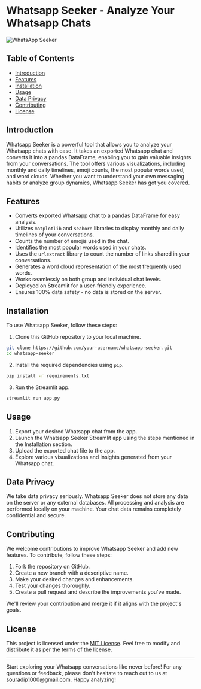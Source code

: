 # Whatsapp Seeker - Analyze Your Whatsapp Chats

![WhatsApp Seeker]([[https://your-image-url.com](https://whatsapp-seeker.streamlit.app/)])

## Table of Contents

- [Introduction](#introduction)
- [Features](#features)
- [Installation](#installation)
- [Usage](#usage)
- [Data Privacy](#data-privacy)
- [Contributing](#contributing)
- [License](#license)

## Introduction

Whatsapp Seeker is a powerful tool that allows you to analyze your Whatsapp chats with ease. It takes an exported Whatsapp chat and converts it into a pandas DataFrame, enabling you to gain valuable insights from your conversations. The tool offers various visualizations, including monthly and daily timelines, emoji counts, the most popular words used, and word clouds. Whether you want to understand your own messaging habits or analyze group dynamics, Whatsapp Seeker has got you covered.

## Features

- Converts exported Whatsapp chat to a pandas DataFrame for easy analysis.
- Utilizes `matplotlib` and `seaborn` libraries to display monthly and daily timelines of your conversations.
- Counts the number of emojis used in the chat.
- Identifies the most popular words used in your chats.
- Uses the `urlextract` library to count the number of links shared in your conversations.
- Generates a word cloud representation of the most frequently used words.
- Works seamlessly on both group and individual chat levels.
- Deployed on Streamlit for a user-friendly experience.
- Ensures 100% data safety - no data is stored on the server.

## Installation

To use Whatsapp Seeker, follow these steps:

1. Clone this GitHub repository to your local machine.

```bash
git clone https://github.com/your-username/whatsapp-seeker.git
cd whatsapp-seeker
```

2. Install the required dependencies using `pip`.

```bash
pip install -r requirements.txt
```

3. Run the Streamlit app.

```bash
streamlit run app.py
```

## Usage

1. Export your desired Whatsapp chat from the app.
2. Launch the Whatsapp Seeker Streamlit app using the steps mentioned in the Installation section.
3. Upload the exported chat file to the app.
4. Explore various visualizations and insights generated from your Whatsapp chat.

## Data Privacy

We take data privacy seriously. Whatsapp Seeker does not store any data on the server or any external databases. All processing and analysis are performed locally on your machine. Your chat data remains completely confidential and secure.

## Contributing

We welcome contributions to improve Whatsapp Seeker and add new features. To contribute, follow these steps:

1. Fork the repository on GitHub.
2. Create a new branch with a descriptive name.
3. Make your desired changes and enhancements.
4. Test your changes thoroughly.
5. Create a pull request and describe the improvements you've made.

We'll review your contribution and merge it if it aligns with the project's goals.

## License

This project is licensed under the [MIT License](LICENSE). Feel free to modify and distribute it as per the terms of the license.

---

Start exploring your Whatsapp conversations like never before! For any questions or feedback, please don't hesitate to reach out to us at souradip1000@gmail.com. Happy analyzing!
